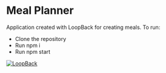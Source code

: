 # Meal Planner

Application created with LoopBack for creating meals.
To run: 
* Clone the repository
* Run npm i
* Run npm start

[![LoopBack](https://github.com/strongloop/loopback-next/raw/master/docs/site/imgs/branding/Powered-by-LoopBack-Badge-(blue)-@2x.png)](http://v4.loopback.io/)
